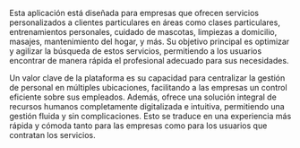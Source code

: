 Esta aplicación está diseñada para empresas que ofrecen servicios personalizados a clientes particulares en áreas como clases particulares, entrenamientos personales, cuidado de mascotas, limpiezas a domicilio, masajes, mantenimiento del hogar, y más. Su objetivo principal es optimizar y agilizar la búsqueda de estos servicios, permitiendo a los usuarios encontrar de manera rápida el profesional adecuado para sus necesidades.

Un valor clave de la plataforma es su capacidad para centralizar la gestión de personal en múltiples ubicaciones, facilitando a las empresas un control eficiente sobre sus empleados. Además, ofrece una solución integral de recursos humanos completamente digitalizada e intuitiva, permitiendo una gestión fluida y sin complicaciones. Esto se traduce en una experiencia más rápida y cómoda tanto para las empresas como para los usuarios que contratan los servicios.
